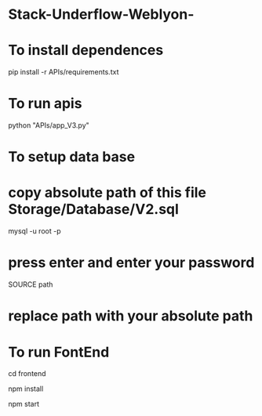 # Stack-Underflow-Weblyon-

# To install dependences
pip install -r APIs/requirements.txt

# To run apis
python "APIs/app_V3.py"


# To setup data base
# copy absolute path of this file Storage/Database/V2.sql
mysql -u root -p 
# press enter and enter your password
SOURCE path
# replace path with your absolute path




# To run FontEnd
cd frontend


npm install


npm start

